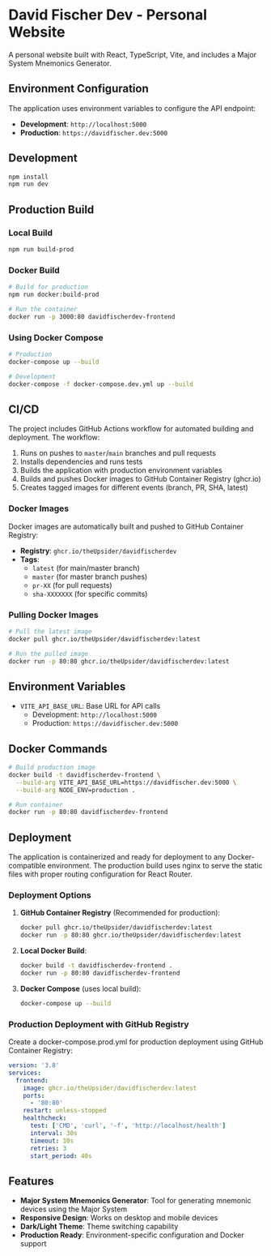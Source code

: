 # David Fischer Dev - Personal Website

A personal website built with React, TypeScript, Vite, and includes a Major System Mnemonics Generator.

## Environment Configuration

The application uses environment variables to configure the API endpoint:

- **Development**: `http://localhost:5000`
- **Production**: `https://davidfischer.dev:5000`

## Development

```bash
npm install
npm run dev
```

## Production Build

### Local Build

```bash
npm run build-prod
```

### Docker Build

```bash
# Build for production
npm run docker:build-prod

# Run the container
docker run -p 3000:80 davidfischerdev-frontend
```

### Using Docker Compose

```bash
# Production
docker-compose up --build

# Development
docker-compose -f docker-compose.dev.yml up --build
```

## CI/CD

The project includes GitHub Actions workflow for automated building and deployment. The workflow:

1. Runs on pushes to `master`/`main` branches and pull requests
2. Installs dependencies and runs tests
3. Builds the application with production environment variables
4. Builds and pushes Docker images to GitHub Container Registry (ghcr.io)
5. Creates tagged images for different events (branch, PR, SHA, latest)

### Docker Images

Docker images are automatically built and pushed to GitHub Container Registry:

- **Registry**: `ghcr.io/theUpsider/davidfischerdev`
- **Tags**:
  - `latest` (for main/master branch)
  - `master` (for master branch pushes)
  - `pr-XX` (for pull requests)
  - `sha-XXXXXXX` (for specific commits)

### Pulling Docker Images

```bash
# Pull the latest image
docker pull ghcr.io/theUpsider/davidfischerdev:latest

# Run the pulled image
docker run -p 80:80 ghcr.io/theUpsider/davidfischerdev:latest
```

## Environment Variables

- `VITE_API_BASE_URL`: Base URL for API calls
  - Development: `http://localhost:5000`
  - Production: `https://davidfischer.dev:5000`

## Docker Commands

```bash
# Build production image
docker build -t davidfischerdev-frontend \
  --build-arg VITE_API_BASE_URL=https://davidfischer.dev:5000 \
  --build-arg NODE_ENV=production .

# Run container
docker run -p 80:80 davidfischerdev-frontend
```

## Deployment

The application is containerized and ready for deployment to any Docker-compatible environment. The production build uses nginx to serve the static files with proper routing configuration for React Router.

### Deployment Options

1. **GitHub Container Registry** (Recommended for production):

   ```bash
   docker pull ghcr.io/theUpsider/davidfischerdev:latest
   docker run -p 80:80 ghcr.io/theUpsider/davidfischerdev:latest
   ```

2. **Local Docker Build**:

   ```bash
   docker build -t davidfischerdev-frontend .
   docker run -p 80:80 davidfischerdev-frontend
   ```

3. **Docker Compose** (uses local build):
   ```bash
   docker-compose up --build
   ```

### Production Deployment with GitHub Registry

Create a docker-compose.prod.yml for production deployment using GitHub Container Registry:

```yaml
version: '3.8'
services:
  frontend:
    image: ghcr.io/theUpsider/davidfischerdev:latest
    ports:
      - '80:80'
    restart: unless-stopped
    healthcheck:
      test: ['CMD', 'curl', '-f', 'http://localhost/health']
      interval: 30s
      timeout: 10s
      retries: 3
      start_period: 40s
```

## Features

- **Major System Mnemonics Generator**: Tool for generating mnemonic devices using the Major System
- **Responsive Design**: Works on desktop and mobile devices
- **Dark/Light Theme**: Theme switching capability
- **Production Ready**: Environment-specific configuration and Docker support
